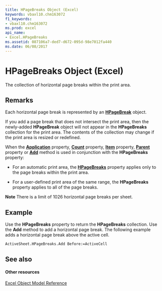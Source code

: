 ```yaml
---
title: HPageBreaks Object (Excel)
keywords: vbaxl10.chm163072
f1_keywords:
- vbaxl10.chm163072
ms.prod: excel
api_name:
- Excel.HPageBreaks
ms.assetid: 087106a7-ded7-d672-095d-98e7012fa440
ms.date: 06/08/2017
---
```



# HPageBreaks Object (Excel)

The collection of horizontal page breaks within the print area.


## Remarks

 Each horizontal page break is represented by an **[HPageBreak](hpagebreak-object-excel.md)** object.

If you add a page break that does not intersect the print area, then the newly-added **HPageBreak** object will not appear in the **HPageBreaks** collection for the print area. The contents of the collection may change if the print area is resized or redefined.

When the **[Application](hpagebreaks-application-property-excel.md)** property, **[Count](hpagebreaks-count-property-excel.md)** property, **[Item](hpagebreaks-item-property-excel.md)** property, **[Parent](hpagebreaks-parent-property-excel.md)** property or **[Add](hpagebreaks-add-method-excel.md)** method is used in conjunction with the **HPageBreaks** property:


- For an automatic print area, the **[HPageBreaks](worksheet-hpagebreaks-property-excel.md)** property applies only to the page breaks within the print area.
    
- For a user-defined print area of the same range, the **HPageBreaks** property applies to all of the page breaks.
    

 **Note**  There is a limit of 1026 horizontal page breaks per sheet.


## Example

Use the **HPageBreaks** property to return the **HPageBreaks** collection. Use the **Add** method to add a horizontal page break. The following example adds a horizontal page break above the active cell.


```vb
ActiveSheet.HPageBreaks.Add Before:=ActiveCell
```


## See also


#### Other resources



[Excel Object Model Reference](http://msdn.microsoft.com/library/11ea8598-8a20-92d5-f98b-0da04263bf2c%28Office.15%29.aspx)

